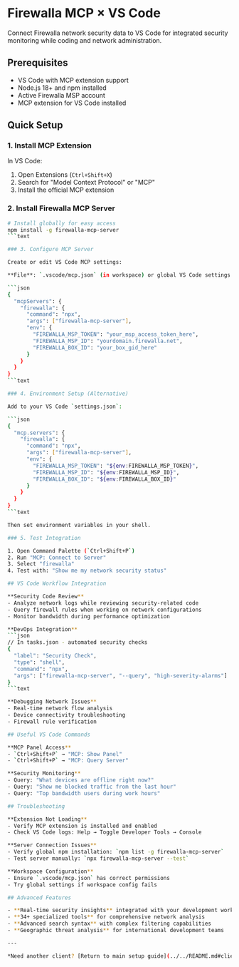 # Firewalla MCP × VS Code

Connect Firewalla network security data to VS Code for integrated security monitoring while coding and network administration.

## Prerequisites

- VS Code with MCP extension support
- Node.js 18+ and npm installed
- Active Firewalla MSP account
- MCP extension for VS Code installed

## Quick Setup

### 1. Install MCP Extension

In VS Code:
1. Open Extensions (`Ctrl+Shift+X`)
2. Search for "Model Context Protocol" or "MCP"
3. Install the official MCP extension

### 2. Install Firewalla MCP Server

```bash
# Install globally for easy access
npm install -g firewalla-mcp-server
```text

### 3. Configure MCP Server

Create or edit VS Code MCP settings:

**File**: `.vscode/mcp.json` (in workspace) or global VS Code settings

```json
{
  "mcpServers": {
    "firewalla": {
      "command": "npx",
      "args": ["firewalla-mcp-server"],
      "env": {
        "FIREWALLA_MSP_TOKEN": "your_msp_access_token_here",
        "FIREWALLA_MSP_ID": "yourdomain.firewalla.net",
        "FIREWALLA_BOX_ID": "your_box_gid_here"
      }
    }
  }
}
```text

### 4. Environment Setup (Alternative)

Add to your VS Code `settings.json`:

```json
{
  "mcp.servers": {
    "firewalla": {
      "command": "npx",
      "args": ["firewalla-mcp-server"],
      "env": {
        "FIREWALLA_MSP_TOKEN": "${env:FIREWALLA_MSP_TOKEN}",
        "FIREWALLA_MSP_ID": "${env:FIREWALLA_MSP_ID}",
        "FIREWALLA_BOX_ID": "${env:FIREWALLA_BOX_ID}"
      }
    }
  }
}
```text

Then set environment variables in your shell.

### 5. Test Integration

1. Open Command Palette (`Ctrl+Shift+P`)
2. Run "MCP: Connect to Server"
3. Select "firewalla"
4. Test with: "Show me my network security status"

## VS Code Workflow Integration

**Security Code Review**
- Analyze network logs while reviewing security-related code
- Query firewall rules when working on network configurations
- Monitor bandwidth during performance optimization

**DevOps Integration**
```json
// In tasks.json - automated security checks
{
  "label": "Security Check",
  "type": "shell",
  "command": "npx",
  "args": ["firewalla-mcp-server", "--query", "high-severity-alarms"]
}
```text

**Debugging Network Issues**
- Real-time network flow analysis
- Device connectivity troubleshooting
- Firewall rule verification

## Useful VS Code Commands

**MCP Panel Access**
- `Ctrl+Shift+P` → "MCP: Show Panel"
- `Ctrl+Shift+P` → "MCP: Query Server"

**Security Monitoring**
- Query: "What devices are offline right now?"
- Query: "Show me blocked traffic from the last hour"
- Query: "Top bandwidth users during work hours"

## Troubleshooting

**Extension Not Loading**
- Verify MCP extension is installed and enabled
- Check VS Code logs: Help → Toggle Developer Tools → Console

**Server Connection Issues**
- Verify global npm installation: `npm list -g firewalla-mcp-server`
- Test server manually: `npx firewalla-mcp-server --test`

**Workspace Configuration**
- Ensure `.vscode/mcp.json` has correct permissions
- Try global settings if workspace config fails

## Advanced Features

- **Real-time security insights** integrated with your development workflow
- **34+ specialized tools** for comprehensive network analysis
- **Advanced search syntax** with complex filtering capabilities
- **Geographic threat analysis** for international development teams

---

*Need another client? [Return to main setup guide](../../README.md#client-setup-guides)*